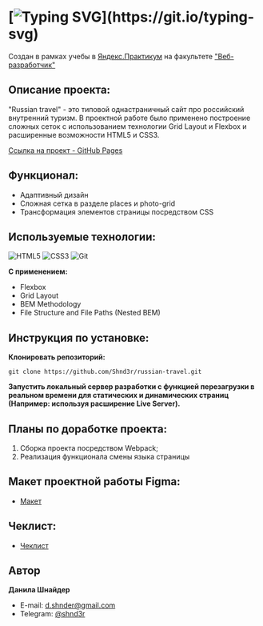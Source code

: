 # [![Typing SVG](https://readme-typing-svg.demolab.com?font=Fira+Code&size=30&pause=1000&width=435&lines=Проект:+"Russian+travel")](https://git.io/typing-svg)
Создан в рамках учебы в [Яндекс.Практикум](https://practicum.yandex.ru/) на факультете ["Веб-разработчик"](https://practicum.yandex.ru/web/)

## Описание проекта:
"Russian travel" - это типовой однастраничный сайт про российский внутренний туризм. В проектной работе было применено построение сложных сеток c использованием технологии Grid Layout и Flexbox и раcширенные возможности HTML5 и CSS3. 

[Ссылка на проект - GitHub Pages](https://shnd3r.github.io/russian-travel/)

## Функционал:
- Адаптивный дизайн
- Сложная сетка в разделе places и photo-grid
- Трансформация элементов страницы посредством CSS

## Используемые технологии:
![HTML5](https://img.shields.io/badge/html5-%23E34F26.svg?style=for-the-badge&logo=html5&logoColor=white) 
![CSS3](https://img.shields.io/badge/css3-%231572B6.svg?style=for-the-badge&logo=css3&logoColor=white)
![Git](https://img.shields.io/badge/git-%23F05033.svg?style=for-the-badge&logo=git&logoColor=white)

**С применением:**
* Flexbox
* Grid Layout
* BEM Methodology
* File Structure and File Paths (Nested BEM)

## Инструкция по установке: 
**Клонировать репозиторий:**
```
git clone https://github.com/Shnd3r/russian-travel.git
```
**Запустить локальный сервер разработки с функцией перезагрузки в реальном времени для статических и динамических страниц (Например: используя расширение Live Server).**

## Планы по доработке проекта:
1. Сборка проекта посредством Webpack;
2. Реализация функционала смены языка страницы

## Макет проектной работы Figma:
- [Макет](https://www.figma.com/file/5S2WSbEFL6awjVWJ0NWL8Q/Sprint-3_-Russia-_-desktop-%2B-mobile?type=design&node-id=28503-0&t=X3bTalLhI8FkZuZN-0)

## Чеклист:
- [Чеклист](https://code.s3.yandex.net/web-developer/checklists-pdf/new-program/checklist-3.pdf)
  
## Автор

**Данила Шнайдер**

- E-mail: [d.shnder@gmail.com](mailto:d.shnder@gmail.com)
- Telegram: [@shnd3r](https://t.me/shnd3r)
